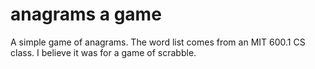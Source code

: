 # anagrams a game #
A simple game of anagrams. The word list comes from an MIT 600.1 CS class. I believe it was for a game of scrabble.

